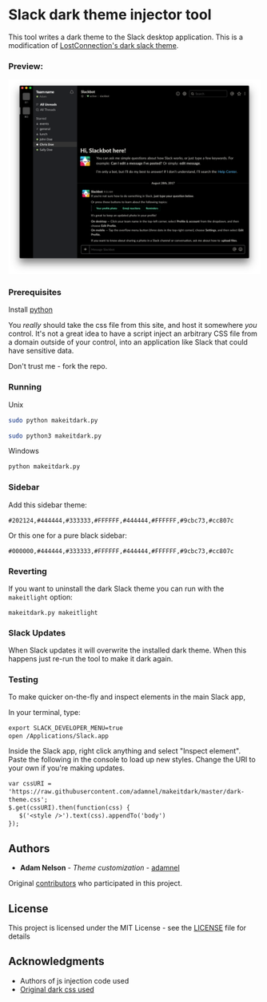 # Slack dark theme injector tool
This tool writes a dark theme to the Slack desktop application. This is a modification of [LostConnection's dark slack theme](https://github.com/LostConnection/makeitdark).

### Preview:

![Sample screenshot of dark Slack theme](sample-screenshot01.png)

### Prerequisites

Install [python](https://www.python.org/)

You _really_ should take the css file from this site, and host it somewhere _you_ control. It's
not a great idea to have a script inject an arbitrary CSS file from a domain outside of your control,
into an application like Slack that could have sensitive data.

Don't trust me - fork the repo.

### Running

Unix
```bash
sudo python makeitdark.py
```
```bash
sudo python3 makeitdark.py
```

Windows
```bash
python makeitdark.py
```
### Sidebar

Add this sidebar theme:
```
#202124,#444444,#333333,#FFFFFF,#444444,#FFFFFF,#9cbc73,#cc807c
```
Or this one for a pure black sidebar:
```
#000000,#444444,#333333,#FFFFFF,#444444,#FFFFFF,#9cbc73,#cc807c
```

### Reverting

If you want to uninstall the dark Slack theme you can run with the `makeitlight` option:
```
makeitdark.py makeitlight
```

### Slack Updates

When Slack updates it will overwrite the installed dark theme. When this happens just re-run the tool to make it dark again.

### Testing

To make quicker on-the-fly and inspect elements in the main Slack app,

In your terminal, type:
```
export SLACK_DEVELOPER_MENU=true
open /Applications/Slack.app
```
Inside the Slack app, right click anything and select "Inspect element". Paste the following in the console to load up new styles. Change the URI to your own if you're making updates.
```
var cssURI = 'https://raw.githubusercontent.com/adamnel/makeitdark/master/dark-theme.css';
$.get(cssURI).then(function(css) {
   $('<style />').text(css).appendTo('body')
});
```

## Authors

* **Adam Nelson** - *Theme customization* - [adamnel](https://github.com/adamnel)

Original [contributors](https://github.com/LostConnection/makeitdark/contributors) who participated in this project.

## License

This project is licensed under the MIT License - see the [LICENSE](LICENSE) file for details

## Acknowledgments

* Authors of js injection code used
* [Original dark css used](https://github.com/laCour/slack-night-mode)
